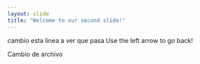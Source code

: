 ```yaml
---
layout: slide
title: "Welcome to our second slide!"
---
```

cambio esta linea a ver que pasa 
Use the left arrow to go back!

Cambio de archivo
